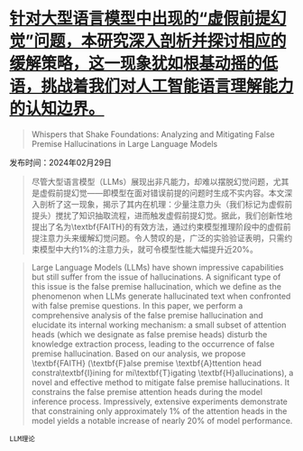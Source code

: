 # [针对大型语言模型中出现的“虚假前提幻觉”问题，本研究深入剖析并探讨相应的缓解策略，这一现象犹如根基动摇的低语，挑战着我们对人工智能语言理解能力的认知边界。](https://arxiv.org/abs/2402.19103)

> Whispers that Shake Foundations: Analyzing and Mitigating False Premise Hallucinations in Large Language Models

发布时间：2024年02月29日

> 尽管大型语言模型（LLMs）展现出非凡能力，却难以摆脱幻觉问题，尤其是虚假前提幻觉——即模型在面对错误前提的问题时生成不实内容。本文深入剖析了这一现象，揭示了其内在机理：少量注意力头（我们标记为虚假前提头）搅扰了知识抽取流程，进而触发虚假前提幻觉。据此，我们创新性地提出了名为\textbf{FAITH}的有效方法，通过约束模型推理阶段中的虚假前提注意力头来缓解幻觉问题。令人赞叹的是，广泛的实验验证表明，只需约束模型中大约$1\%$的注意力头，就可令模型性能大幅提升近$20\%$。

> Large Language Models (LLMs) have shown impressive capabilities but still suffer from the issue of hallucinations. A significant type of this issue is the false premise hallucination, which we define as the phenomenon when LLMs generate hallucinated text when confronted with false premise questions. In this paper, we perform a comprehensive analysis of the false premise hallucination and elucidate its internal working mechanism: a small subset of attention heads (which we designate as false premise heads) disturb the knowledge extraction process, leading to the occurrence of false premise hallucination. Based on our analysis, we propose \textbf{FAITH} (\textbf{F}alse premise \textbf{A}ttention head constra\textbf{I}ining for mi\textbf{T}igating \textbf{H}allucinations), a novel and effective method to mitigate false premise hallucinations. It constrains the false premise attention heads during the model inference process. Impressively, extensive experiments demonstrate that constraining only approximately $1\%$ of the attention heads in the model yields a notable increase of nearly $20\%$ of model performance.

`LLM理论`